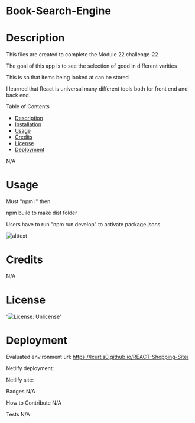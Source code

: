 # Book-Search-Engine

# Description

This files are created to complete the Module 22 challenge-22

The goal of this app is to see the selection of good in different varities 

This is so that items being looked at can be stored

I learned that React is universal many different tools both for front end and back end. 

Table of Contents
- [Description](#Decription)
- [Installation](#Installation)
- [Usage](#Usage)
- [Credits](#Credits)
- [License](#License)
- [Deployment](#Deployment)

N/A

# Usage

Must "npm i" then

npm build to make dist folder

Users have to run "npm run develop" to activate package.jsons 

![alttext](./client/src/assets/Screenshot.png)

# Credits

N/A

# License

'![License: Unlicense](https://img.shields.io/badge/license-Unlicense-blue.svg)'

# Deployment
Evaluated environment url: https://lcurtis0.github.io/REACT-Shopping-Site/

Netlify deployment:

Netlify site: 

Badges
N/A

How to Contribute
N/A

Tests
N/A